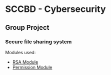 # SCCBD - Cybersecurity
## Group Project
### Secure file sharing system
Modules used:  
- [RSA Module](https://github.com/miguelmalu/SCCBD-RSA_Module_Example)  
- [Permission Module](https://github.com/miguelmalu/SCCBD-Permission_Module)  